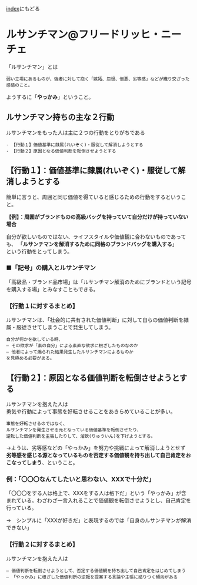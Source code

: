 [index](/mynote.github.io/index.md)にもどる

# ルサンチマン@フリードリッヒ・ニーチェ

「ルサンチマン」とは

```
弱い立場にあるものが、強者に対して抱く「嫉妬、怨恨、憎悪、劣等感」などが織り交ざった感情のこと。
```

ようするに「**やっかみ**」ということ。


## ルサンチマン持ちの主な２行動

ルサンチマンをもった人は主に２つの行動をとりがちである

```
- 【行動１】価値基準に隷属(れいぞく)・服従して解消しようとする
- 【行動２】原因となる価値判断を転倒させようとする
```

## 【行動１】：価値基準に隷属(れいぞく)・服従して解消しようとする

簡単に言うと、周囲と同じ価値を得ていると感じるための行動をするということ。

**【例】：周囲がブランドものの高級バッグを持っていて自分だけが持っていない場合**

自分が欲しいものではない、ライフスタイルや価値観に合わないものであっても、  「**ルサンチマンを解消するために同格のブランドバッグを購入する**」  
という行動をとってしまう。

### ■「記号」の購入とルサンチマン

「高級品・ブランド品市場」は「ルサンチマン解消のためにブランドという記号を購入する場」とみなすこともできる。  

### 【行動１に対するまとめ】

ルサンチマンは、「社会的に共有された価値判断」に対して自らの価値判断を隷属・服従させてしまうことで発生してしまう。

```
自分が何かを欲している時、
― その欲求が「素の自分」による素直な欲求に根ざしたものなのか
― 他者によって煽られた結果発生したルサンチマンによるものか
を見極める必要がある。
```

## 【行動２】：原因となる価値判断を転倒させようとする

ルサンチマンを抱えた人は  
勇気や行動によって事態を好転させることをあきらめていることが多い。

```
事態を好転させるのではなく、
ルサンチマンを発生させる元となっている価値基準を転倒させたり、
逆転した価値判断を主張したりして、溜飲(りゅういん)を下げようとする。
```

→ようは、劣等感などの「やっかみ」を努力や挑戦によって解消しようとせず  
**劣等感を感じる源となっているものを否定する価値観を持ち出して自己肯定をおこなってしまう**、ということ。

### 例：「〇〇〇なんてしたいと思わない、XXXで十分だ」

「〇〇〇をする人は格上で、XXXをする人は格下だ」という「やっかみ」が含まれている。わざわざ一言入れることで価値観を転倒させようとし、自己肯定を行っている。

→　シンプルに「XXXが好きだ」と表現するのでは「自身のルサンチマンが解消できない」

### 【行動２に対するまとめ】

ルサンチマンを抱えた人は

```
― 価値判断を転倒させようとして、否定する価値観を持ち出して自己肯定をはじめてしまう
― 「やっかみ」に根ざした価値判断の逆転を提案する言論や主張に縋りつく傾向がある
```
